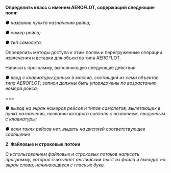 ﻿**Определить класс с именем АЕRОFLОТ, содержащий следующие поля:**

  *● название пункта назначения рейса;*
   
   *● номер рейса;*
   
   *● тип самолета.*
   
Определить методы доступа к этим полям и перегруженные операции
извлечения и вставки для объектов типа АЕRОFLОТ.

Написать программу, выполняющую следующие действия:

  *● ввод с клавиатуры данных в массив, состоящий из семи объектов
типа АЕRОFLОТ; записи должны быть упорядочены по возрастанию
номера рейса;*

===

  *● вывод на экран номеров рейсов и типов самолетов, вылетающих в
пункт назначения, название которого совпало с названием,
введенным с клавиатуры;*

  *● если таких рейсов нет, выдать на дисплей соответствующее сообщение*


**2. Файловые и строковые потоки**

*С использованием файловых и строковых потоков написать программу,
которая считывает английский текст из файла и выводит на экран слова,
начинающиеся с гласных букв.*

